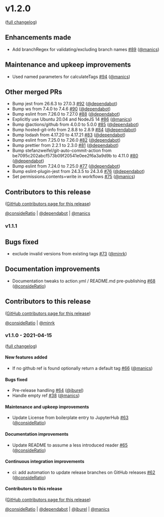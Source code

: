 # v1.2.0

([full changelog](https://github.com/jupyterhub/action-major-minor-tag-calculator/compare/v1.1.1...v1.2.0))

## Enhancements made

- Add branchRegex for validating/excluding branch names [#89](https://github.com/jupyterhub/action-major-minor-tag-calculator/pull/89) ([@manics](https://github.com/manics))

## Maintenance and upkeep improvements

- Used named parameters for calculateTags [#94](https://github.com/jupyterhub/action-major-minor-tag-calculator/pull/94) ([@manics](https://github.com/manics))

## Other merged PRs

- Bump jest from 26.6.3 to 27.0.3 [#92](https://github.com/jupyterhub/action-major-minor-tag-calculator/pull/92) ([@dependabot](https://github.com/dependabot))
- Bump ws from 7.4.0 to 7.4.6 [#90](https://github.com/jupyterhub/action-major-minor-tag-calculator/pull/90) ([@dependabot](https://github.com/dependabot))
- Bump eslint from 7.26.0 to 7.27.0 [#88](https://github.com/jupyterhub/action-major-minor-tag-calculator/pull/88) ([@dependabot](https://github.com/dependabot))
- Explicitly use Ubuntu 20.04 and NodeJS 14 [#86](https://github.com/jupyterhub/action-major-minor-tag-calculator/pull/86) ([@manics](https://github.com/manics))
- Bump @actions/github from 4.0.0 to 5.0.0 [#85](https://github.com/jupyterhub/action-major-minor-tag-calculator/pull/85) ([@dependabot](https://github.com/dependabot))
- Bump hosted-git-info from 2.8.8 to 2.8.9 [#84](https://github.com/jupyterhub/action-major-minor-tag-calculator/pull/84) ([@dependabot](https://github.com/dependabot))
- Bump lodash from 4.17.20 to 4.17.21 [#83](https://github.com/jupyterhub/action-major-minor-tag-calculator/pull/83) ([@dependabot](https://github.com/dependabot))
- Bump eslint from 7.25.0 to 7.26.0 [#82](https://github.com/jupyterhub/action-major-minor-tag-calculator/pull/82) ([@dependabot](https://github.com/dependabot))
- Bump prettier from 2.2.1 to 2.3.0 [#81](https://github.com/jupyterhub/action-major-minor-tag-calculator/pull/81) ([@dependabot](https://github.com/dependabot))
- Bump stefanzweifel/git-auto-commit-action from be7095c202abcf573b09f20541e0ee2f6a3a9d9b to 4.11.0 [#80](https://github.com/jupyterhub/action-major-minor-tag-calculator/pull/80) ([@dependabot](https://github.com/dependabot))
- Bump eslint from 7.24.0 to 7.25.0 [#77](https://github.com/jupyterhub/action-major-minor-tag-calculator/pull/77) ([@dependabot](https://github.com/dependabot))
- Bump eslint-plugin-jest from 24.3.5 to 24.3.6 [#76](https://github.com/jupyterhub/action-major-minor-tag-calculator/pull/76) ([@dependabot](https://github.com/dependabot))
- Set permissions.contents=write in workflows [#75](https://github.com/jupyterhub/action-major-minor-tag-calculator/pull/75) ([@manics](https://github.com/manics))

## Contributors to this release

([GitHub contributors page for this release](https://github.com/jupyterhub/action-major-minor-tag-calculator/graphs/contributors?from=2021-04-19&to=2021-06-04&type=c))

[@consideRatio](https://github.com/search?q=repo%3Ajupyterhub%2Faction-major-minor-tag-calculator+involves%3AconsideRatio+updated%3A2021-04-19..2021-06-04&type=Issues) | [@dependabot](https://github.com/search?q=repo%3Ajupyterhub%2Faction-major-minor-tag-calculator+involves%3Adependabot+updated%3A2021-04-19..2021-06-04&type=Issues) | [@manics](https://github.com/search?q=repo%3Ajupyterhub%2Faction-major-minor-tag-calculator+involves%3Amanics+updated%3A2021-04-19..2021-06-04&type=Issues)

### v1.1.1

## Bugs fixed

- exclude invalid versions from existing tags [#73](https://github.com/jupyterhub/action-major-minor-tag-calculator/pull/73) ([@minrk](https://github.com/minrk))

## Documentation improvements

- Documentation tweaks to action.yml / README.md pre-publishing [#68](https://github.com/jupyterhub/action-major-minor-tag-calculator/pull/68) ([@consideRatio](https://github.com/consideRatio))

## Contributors to this release

([GitHub contributors page for this release](https://github.com/jupyterhub/action-major-minor-tag-calculator/graphs/contributors?from=2021-04-15&to=2021-04-19&type=c))

[@consideRatio](https://github.com/search?q=repo%3Ajupyterhub%2Faction-major-minor-tag-calculator+involves%3AconsideRatio+updated%3A2021-04-15..2021-04-19&type=Issues) | [@minrk](https://github.com/search?q=repo%3Ajupyterhub%2Faction-major-minor-tag-calculator+involves%3Aminrk+updated%3A2021-04-15..2021-04-19&type=Issues)

### v1.1.0 - 2021-04-15

([full changelog](https://github.com/jupyterhub/action-major-minor-tag-calculator/compare/v1.0.0...81e90594b90bef0bc68479d0ab3aae33a940526e))

#### New features added

- If no github ref is found optionally return a default tag [#66](https://github.com/jupyterhub/action-major-minor-tag-calculator/pull/66) ([@manics](https://github.com/manics))

#### Bugs fixed

- Pre-release handling [#64](https://github.com/jupyterhub/action-major-minor-tag-calculator/pull/64) ([@jburel](https://github.com/jburel))
- Handle empty ref [#38](https://github.com/jupyterhub/action-major-minor-tag-calculator/pull/38) ([@manics](https://github.com/manics))

#### Maintenance and upkeep improvements

- Update License from boilerplate entry to JupyterHub [#63](https://github.com/jupyterhub/action-major-minor-tag-calculator/pull/63) ([@consideRatio](https://github.com/consideRatio))

#### Documentation improvements

- Update README to assume a less introduced reader [#65](https://github.com/jupyterhub/action-major-minor-tag-calculator/pull/65) ([@consideRatio](https://github.com/consideRatio))

#### Continuous integration improvements

- ci: add automation to update release branches on GitHub releases [#62](https://github.com/jupyterhub/action-major-minor-tag-calculator/pull/62) ([@consideRatio](https://github.com/consideRatio))

#### Contributors to this release

([GitHub contributors page for this release](https://github.com/jupyterhub/action-major-minor-tag-calculator/graphs/contributors?from=2021-02-10&to=2021-04-15&type=c))

[@consideRatio](https://github.com/search?q=repo%3Ajupyterhub%2Faction-major-minor-tag-calculator+involves%3AconsideRatio+updated%3A2021-02-10..2021-04-15&type=Issues) | [@dependabot](https://github.com/search?q=repo%3Ajupyterhub%2Faction-major-minor-tag-calculator+involves%3Adependabot+updated%3A2021-02-10..2021-04-15&type=Issues) | [@jburel](https://github.com/search?q=repo%3Ajupyterhub%2Faction-major-minor-tag-calculator+involves%3Ajburel+updated%3A2021-02-10..2021-04-15&type=Issues) | [@manics](https://github.com/search?q=repo%3Ajupyterhub%2Faction-major-minor-tag-calculator+involves%3Amanics+updated%3A2021-02-10..2021-04-15&type=Issues)
